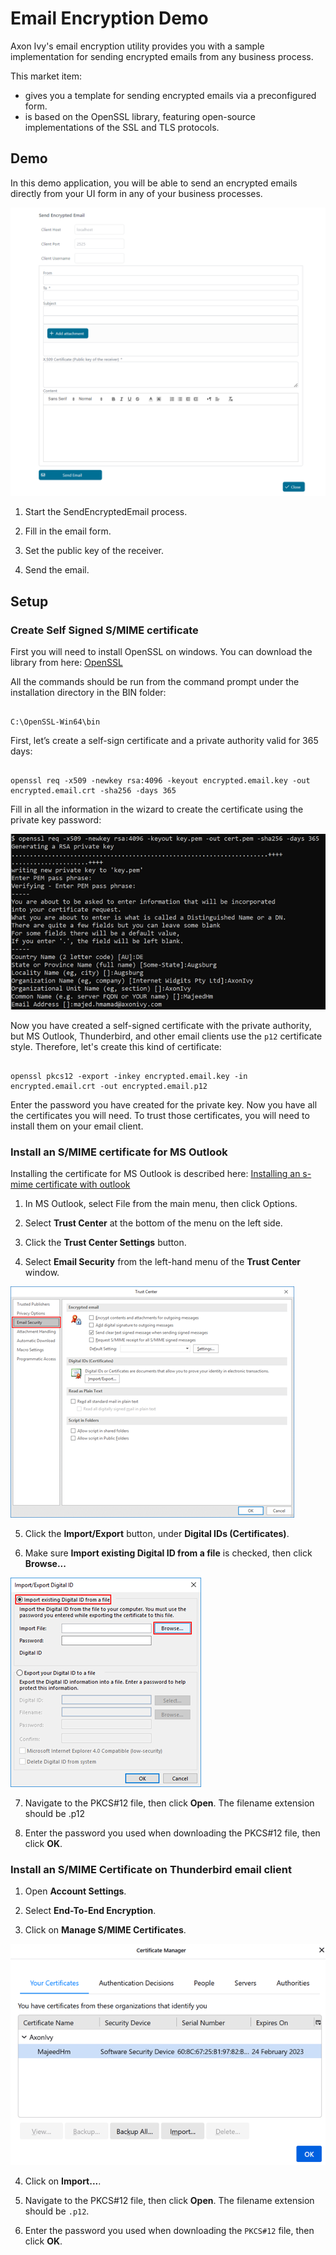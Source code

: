# Email Encryption Demo

Axon Ivy's email encryption utility provides you with a sample implementation for sending encrypted emails from any business process.

This market item:

- gives you a template for sending encrypted emails via a preconfigured form.
- is based on the OpenSSL library, featuring open-source implementations of the SSL and TLS protocols.


## Demo

In this demo application, you will be able to send an encrypted emails directly from your UI form in any of your business processes.

![Encrypted Email screenshot](EncryptedEmailDemo.png "Encrypted Email screenshot")

1. Start the SendEncryptedEmail process.

2. Fill in the email form.

3. Set the public key of the receiver.

4. Send the email.

## Setup

### Create Self Signed S/MIME certificate

First you will need to install OpenSSL on windows. You can download the library from here: [OpenSSL](http://gnuwin32.sourceforge.net/packages/openssl.htm) 

All the commands should be run from the command prompt under the installation directory in the BIN folder:

```

C:\OpenSSL-Win64\bin

```

First, let’s create a self-sign certificate and a private authority valid for 365 days:

```

openssl req -x509 -newkey rsa:4096 -keyout encrypted.email.key -out encrypted.email.crt -sha256 -days 365

```

Fill in all the information in the wizard to create the certificate using the private key password:

![Open SSL command](OpenSSL.png "Open SSL command")

Now you have created a self-signed certificate with the private authority, but MS Outlook, Thunderbird, and other email clients use the `p12` certificate style. Therefore, let's create this kind of certificate:

```

openssl pkcs12 -export -inkey encrypted.email.key -in encrypted.email.crt -out encrypted.email.p12

```

Enter the password you have created for the private key. Now you have all the certificates you will need. To trust those certificates, you will need to install them on your email client.

### Install an S/MIME certificate for MS Outlook

Installing the certificate for MS Outlook is described here: [Installing an s-mime certificate with outlook](https://www.ssl.com/how-to/installing-an-s-mime-certificate-and-sending-secure-email-with-outlook-on-windows-10) 

1. In MS Outlook, select File from the main menu, then click Options.

2. Select **Trust Center** at the bottom of the menu on the left side.

3. Click the **Trust Center Settings** button.

4. Select **Email Security** from the left-hand menu of the **Trust Center** window. 

![Outlook Trust Center](OutlookTrustCenter.png "Outlook Trust Center")

5. Click the **Import/Export** button, under **Digital IDs (Certificates)**.

6. Make sure **Import existing Digital ID from a file** is checked, then click **Browse...** 

![Import Digital ID](ImportDigitalID.png "Import Digital ID")

7. Navigate to the PKCS#12 file, then click **Open**. The filename extension should be .p12

8. Enter the password you used when downloading the PKCS#12 file, then click **OK**.

### Install an S/MIME Certificate on Thunderbird email client

1. Open **Account Settings**.

2. Select **End-To-End Encryption**.

3. Click on **Manage S/MIME Certificates**.

![Thunderbird Certificate Manager](ThunderbirdCertificateManager.png "Thunderbird Certificate Manager")

4. Click on **Import...**.

5. Navigate to the PKCS#12 file, then click **Open**. The filename extension should be `.p12`.

6. Enter the password you used when downloading the `PKCS#12` file, then click **OK**.

